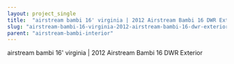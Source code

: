 ```yaml
---
layout: project_single
title:  "airstream bambi 16' virginia | 2012 Airstream Bambi 16 DWR Exterior"
slug: "airstream-bambi-16-virginia-2012-airstream-bambi-16-dwr-exterior"
parent: "airstream-bambi-interior"
---
```

airstream bambi 16' virginia | 2012 Airstream Bambi 16 DWR Exterior